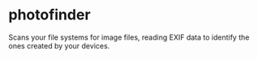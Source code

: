 # photofinder
Scans your file systems for image files, reading EXIF data to identify the ones created by your devices.
